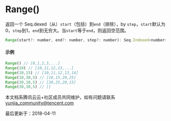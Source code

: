 # Range()

返回一个 Seq.dexed（从）`start`（包括）到`end`（排除），by `step`，`start`默认为0，`step`到1，`end`到无穷大。当`start`等于`end`，则返回空范围。

```javascript
Range(start?: number, end?: number, step?: number): Seq.Indexed<number>
```

#### 示例

```javascript
Range() // [0,1,2,3,...]
Range(10) // [10,11,12,13,...]
Range(10,15) // [10,11,12,13,14]
Range(10,30,5) // [10,15,20,25]
Range(30,10,5) // [30,25,20,15]
Range(30,30,5) // []
```

本文档系腾讯云云+社区成员共同维护，如有问题请联系 yunjia_community@tencent.com

最后更新于：2018-04-11